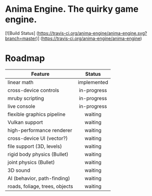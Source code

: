 # Anima Engine. The quirky game engine.
[![Build Status]
(https://travis-ci.org/anima-engine/anima-engine.svg?branch=master)]
(https://travis-ci.org/anima-engine/anima-engine)

# Roadmap

| Feature                        | Status      |
| ------------------------------ | :---------: |
| linear math                    | implemented |
| cross-device controls          | in-progress |
| mruby scripting                | in-progress |
| live console                   | in-progress |
| flexible graphics pipeline     | waiting     |
| Vulkan support                 | waiting     |
| high-performance renderer      | waiting     |
| cross-device UI (vector?)      | waiting     |
| file support (3D, levels)      | waiting     |
| rigid body physics (Bullet)    | waiting     |
| joint physics (Bullet)         | waiting     |
| 3D sound                       | waiting     |
| AI (behavior, path-finding)    | waiting     |
| roads, foliage, trees, objects | waiting     |
